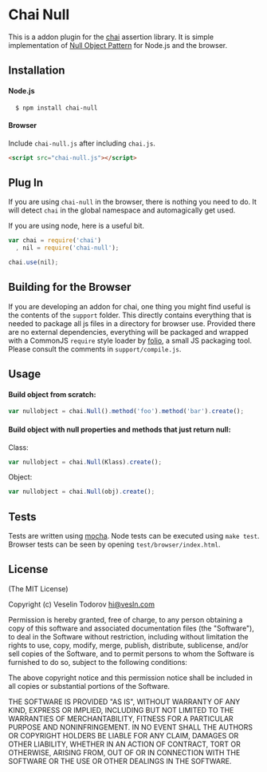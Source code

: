 # Chai Null

This is a addon plugin for the [chai](http://github.com/logicalparadox/chai) assertion library. It is simple implementation
of [Null Object Pattern](http://en.wikipedia.org/wiki/Null_Object_pattern) for Node.js and the browser.

## Installation

#### Node.js

      $ npm install chai-null

#### Browser

Include `chai-null.js` after including `chai.js`. 

```html
<script src="chai-null.js"></script>
```

## Plug In

If you are using `chai-null` in the browser, there is nothing you need to do. It will detect `chai` in the global
namespace and automagically get used.

If you are using node, here is a useful bit.

```js
var chai = require('chai')
  , nil = require('chai-null');

chai.use(nil);
```

## Building for the Browser

If you are developing an addon for chai, one thing you might find useful is the contents of the `support` folder.
This directly contains everything that is needed to package all js files in a directory for browser use. Provided
there are no external dependencies, everything will be packaged and wrapped with a CommonJS `require` style loader
by [folio](https://github.com/logicalparadox/folio), a small JS packaging tool. Please consult the comments in `support/compile.js`.

## Usage

#### Build object from scratch:

```js
var nullobject = chai.Null().method('foo').method('bar').create();
```

#### Build object with null properties and methods that just return null:

Class:

```js
var nullobject = chai.Null(Klass).create();
```

Object:

```js
var nullobject = chai.Null(obj).create();
```

## Tests

Tests are written using [mocha](http://github.com/visionmedia/mocha).
Node tests can be executed using `make test`. Browser tests can be seen by opening `test/browser/index.html`.

## License

(The MIT License)

Copyright (c) Veselin Todorov <hi@vesln.com>

Permission is hereby granted, free of charge, to any person obtaining a copy
of this software and associated documentation files (the "Software"), to deal
in the Software without restriction, including without limitation the rights
to use, copy, modify, merge, publish, distribute, sublicense, and/or sell
copies of the Software, and to permit persons to whom the Software is
furnished to do so, subject to the following conditions:

The above copyright notice and this permission notice shall be included in
all copies or substantial portions of the Software.

THE SOFTWARE IS PROVIDED "AS IS", WITHOUT WARRANTY OF ANY KIND, EXPRESS OR
IMPLIED, INCLUDING BUT NOT LIMITED TO THE WARRANTIES OF MERCHANTABILITY,
FITNESS FOR A PARTICULAR PURPOSE AND NONINFRINGEMENT. IN NO EVENT SHALL THE
AUTHORS OR COPYRIGHT HOLDERS BE LIABLE FOR ANY CLAIM, DAMAGES OR OTHER
LIABILITY, WHETHER IN AN ACTION OF CONTRACT, TORT OR OTHERWISE, ARISING FROM,
OUT OF OR IN CONNECTION WITH THE SOFTWARE OR THE USE OR OTHER DEALINGS IN
THE SOFTWARE.
